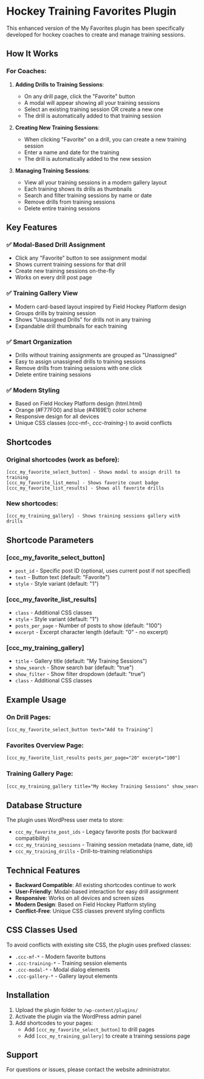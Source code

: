 # Hockey Training Favorites Plugin

This enhanced version of the My Favorites plugin has been specifically developed for hockey coaches to create and manage training sessions.

## How It Works

### For Coaches:

1. **Adding Drills to Training Sessions**:
   - On any drill page, click the "Favorite" button
   - A modal will appear showing all your training sessions
   - Select an existing training session OR create a new one
   - The drill is automatically added to that training session

2. **Creating New Training Sessions**:
   - When clicking "Favorite" on a drill, you can create a new training session
   - Enter a name and date for the training
   - The drill is automatically added to the new session

3. **Managing Training Sessions**:
   - View all your training sessions in a modern gallery layout
   - Each training shows its drills as thumbnails
   - Search and filter training sessions by name or date
   - Remove drills from training sessions
   - Delete entire training sessions

## Key Features

### ✅ Modal-Based Drill Assignment
- Click any "Favorite" button to see assignment modal
- Shows current training sessions for that drill
- Create new training sessions on-the-fly
- Works on every drill post page

### ✅ Training Gallery View
- Modern card-based layout inspired by Field Hockey Platform design
- Groups drills by training session
- Shows "Unassigned Drills" for drills not in any training
- Expandable drill thumbnails for each training

### ✅ Smart Organization
- Drills without training assignments are grouped as "Unassigned"
- Easy to assign unassigned drills to training sessions
- Remove drills from training sessions with one click
- Delete entire training sessions

### ✅ Modern Styling
- Based on Field Hockey Platform design (html.html)
- Orange (#F77F00) and blue (#4169E1) color scheme
- Responsive design for all devices
- Unique CSS classes (ccc-mf-*, ccc-training-*) to avoid conflicts

## Shortcodes

### Original shortcodes (work as before):
```
[ccc_my_favorite_select_button] - Shows modal to assign drill to training
[ccc_my_favorite_list_menu] - Shows favorite count badge  
[ccc_my_favorite_list_results] - Shows all favorite drills
```

### New shortcodes:
```
[ccc_my_training_gallery] - Shows training sessions gallery with drills
```

## Shortcode Parameters

### [ccc_my_favorite_select_button]
- `post_id` - Specific post ID (optional, uses current post if not specified)
- `text` - Button text (default: "Favorite")
- `style` - Style variant (default: "1")

### [ccc_my_favorite_list_results]
- `class` - Additional CSS classes
- `style` - Style variant (default: "1") 
- `posts_per_page` - Number of posts to show (default: "100")
- `excerpt` - Excerpt character length (default: "0" - no excerpt)

### [ccc_my_training_gallery]
- `title` - Gallery title (default: "My Training Sessions")
- `show_search` - Show search bar (default: "true")
- `show_filter` - Show filter dropdown (default: "true")
- `class` - Additional CSS classes

## Example Usage

### On Drill Pages:
```html
[ccc_my_favorite_select_button text="Add to Training"]
```

### Favorites Overview Page:
```html
[ccc_my_favorite_list_results posts_per_page="20" excerpt="100"]
```

### Training Gallery Page:
```html
[ccc_my_training_gallery title="My Hockey Training Sessions" show_search="true" show_filter="true"]
```

## Database Structure

The plugin uses WordPress user meta to store:
- `ccc_my_favorite_post_ids` - Legacy favorite posts (for backward compatibility)
- `ccc_my_training_sessions` - Training session metadata (name, date, id)
- `ccc_my_training_drills` - Drill-to-training relationships

## Technical Features

- **Backward Compatible**: All existing shortcodes continue to work
- **User-Friendly**: Modal-based interaction for easy drill assignment
- **Responsive**: Works on all devices and screen sizes
- **Modern Design**: Based on Field Hockey Platform styling
- **Conflict-Free**: Unique CSS classes prevent styling conflicts

## CSS Classes Used

To avoid conflicts with existing site CSS, the plugin uses prefixed classes:
- `.ccc-mf-*` - Modern favorite buttons
- `.ccc-training-*` - Training session elements
- `.ccc-modal-*` - Modal dialog elements
- `.ccc-gallery-*` - Gallery layout elements

## Installation

1. Upload the plugin folder to `/wp-content/plugins/`
2. Activate the plugin via the WordPress admin panel
3. Add shortcodes to your pages:
   - Add `[ccc_my_favorite_select_button]` to drill pages
   - Add `[ccc_my_training_gallery]` to create a training sessions page

## Support

For questions or issues, please contact the website administrator.
